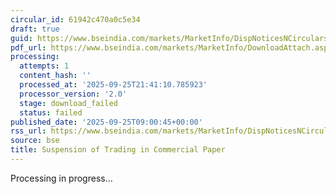 ```yaml
---
circular_id: 61942c470a0c5e34
draft: true
guid: https://www.bseindia.com/markets/MarketInfo/DispNoticesNCirculars.aspx?Noticeid={CC513C47-B25D-4617-98EF-B6C6B155FB87}&noticeno=20250925-5&dt=09/25/2025&icount=5&totcount=65&flag=0
pdf_url: https://www.bseindia.com/markets/MarketInfo/DownloadAttach.aspx?id=20250925-5&attachedId=
processing:
  attempts: 1
  content_hash: ''
  processed_at: '2025-09-25T21:41:10.785923'
  processor_version: '2.0'
  stage: download_failed
  status: failed
published_date: '2025-09-25T09:00:45+00:00'
rss_url: https://www.bseindia.com/markets/MarketInfo/DispNoticesNCirculars.aspx?Noticeid={CC513C47-B25D-4617-98EF-B6C6B155FB87}&noticeno=20250925-5&dt=09/25/2025&icount=5&totcount=65&flag=0
source: bse
title: Suspension of Trading in Commercial Paper
---
```


Processing in progress...